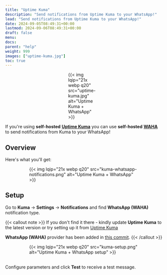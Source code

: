 ```yaml
---
title: "Uptime Kuma"
description: "Send notifications from Uptime Kuma to your WhatsApp!"
lead: "Send notifications from Uptime Kuma to your WhatsApp!"
date: 2024-09-05T08:49:31+00:00
lastmod: 2024-09-06T08:49:31+00:00
draft: false
menu:
docs:
parent: "help"
weight: 999
images: ["uptime-kuma.jpg"]
toc: true
---
```


<div style="width: 100px; max-width: 100%; margin: 0 auto;">
{{< img lqip="21x webp q20" src="uptime-kuma.jpg" alt="Uptime Kuma + WhatsApp" >}}
</div>

If you're using **self-hosted** 
[**Uptime Kuma**](https://github.com/louislam/uptime-kuma) 
you can use **self-hosted** 
[**WAHA**](/)
to send notifications from Kuma to your WhatsApp!

## Overview
Here's what you'll get:
<div style="width:350px; max-width: 100%; margin: 0 auto;">
{{< img lqip="21x webp q20" src="kuma-whatsapp-notifications.png" alt="Uptime Kuma + WhatsApp" >}}
</div>


## Setup
Go to **Kuma** -> **Settings** -> **Notifications** and find **WhatsApp (WAHA)** notification type.

{{< callout note >}}
If you don't find it there - kindly update **Uptime Kuma** to the latest version or
try setting up it from
[Uptime Kuma](https://github.com/louislam/uptime-kuma)

**WhatsApp (WAHA)** provider has been added in [this commit](https://github.com/louislam/uptime-kuma/commit/6f8f8f955f1d47016b43db62bf8757bb5b108abf).
{{< /callout >}}

<div style="width:350px; max-width: 100%; margin: 0 auto;">
{{< img lqip="21x webp q20" src="kuma-setup.png" alt="Uptime Kuma + WhatsApp setup" >}}
</div>

<br/>

Configure parameters and click **Test** to receive a test message.
